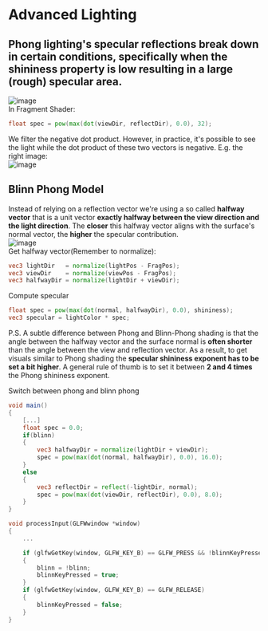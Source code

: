 # Advanced Lighting
## Phong lighting's specular reflections break down in certain conditions, specifically when the shininess property is low resulting in a large (rough) specular area.
![image](https://user-images.githubusercontent.com/98029669/214064035-b2c11d8f-9d1f-47e3-8366-ac1238915521.png)  
In Fragment Shader:
```GLSL
float spec = pow(max(dot(viewDir, reflectDir), 0.0), 32);
```
We filter the negative dot product. However, in practice, it's possible to see the light while the dot product of these two vectors is negative. E.g. the right image:  
![image](https://user-images.githubusercontent.com/98029669/214064587-a901aaf9-d6c6-4fb0-a473-b00653384314.png)
## Blinn Phong Model
Instead of relying on a reflection vector we're using a so called __halfway vector__ that is a unit vector __exactly halfway between the view direction and the light direction__. 
The __closer__ this halfway vector aligns with the surface's normal vector, the __higher__ the specular contribution.  
![image](https://user-images.githubusercontent.com/98029669/214065531-38e3892a-0c8f-4609-826a-240840aa1aee.png)  
Get halfway vector(Remember to normalize):  
```GLSL
vec3 lightDir   = normalize(lightPos - FragPos);
vec3 viewDir    = normalize(viewPos - FragPos);
vec3 halfwayDir = normalize(lightDir + viewDir);
```
Compute specular
```GLSL
float spec = pow(max(dot(normal, halfwayDir), 0.0), shininess);
vec3 specular = lightColor * spec;
```
P.S.
A subtle difference between Phong and Blinn-Phong shading is that the angle between the halfway vector and the surface normal is __often shorter__ than the angle between the view and reflection vector.
As a result, to get visuals similar to Phong shading the __specular shininess exponent has to be set a bit higher__. 
A general rule of thumb is to set it between __2 and 4 times__ the Phong shininess exponent.

Switch between phong and blinn phong
```GLSL
void main()
{
    [...]
    float spec = 0.0;
    if(blinn)
    {
        vec3 halfwayDir = normalize(lightDir + viewDir);  
        spec = pow(max(dot(normal, halfwayDir), 0.0), 16.0);
    }
    else
    {
        vec3 reflectDir = reflect(-lightDir, normal);
        spec = pow(max(dot(viewDir, reflectDir), 0.0), 8.0);
    }
}
```
```C++
void processInput(GLFWwindow *window)
{
    ...

    if (glfwGetKey(window, GLFW_KEY_B) == GLFW_PRESS && !blinnKeyPressed) 
    {
        blinn = !blinn;
        blinnKeyPressed = true;
    }
    if (glfwGetKey(window, GLFW_KEY_B) == GLFW_RELEASE) 
    {
        blinnKeyPressed = false;
    }
}
```
